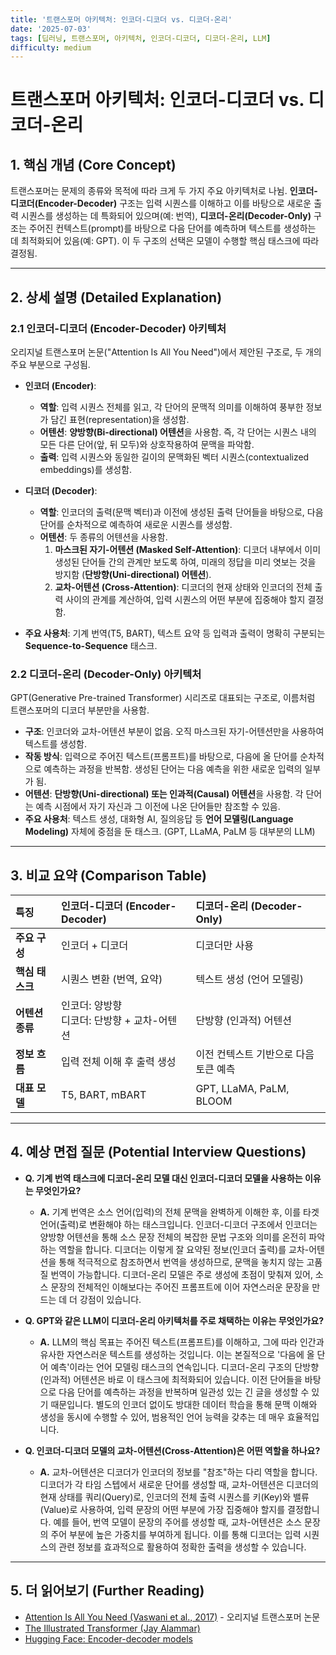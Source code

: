 ```yaml
---
title: '트랜스포머 아키텍처: 인코더-디코더 vs. 디코더-온리'
date: '2025-07-03'
tags: [딥러닝, 트랜스포머, 아키텍처, 인코더-디코더, 디코더-온리, LLM]
difficulty: medium
---
```


# 트랜스포머 아키텍처: 인코더-디코더 vs. 디코더-온리

## 1. 핵심 개념 (Core Concept)

트랜스포머는 문제의 종류와 목적에 따라 크게 두 가지 주요 아키텍처로 나뉨. **인코더-디코더(Encoder-Decoder)** 구조는 입력 시퀀스를 이해하고 이를 바탕으로 새로운 출력 시퀀스를 생성하는 데 특화되어 있으며(예: 번역), **디코더-온리(Decoder-Only)** 구조는 주어진 컨텍스트(prompt)를 바탕으로 다음 단어를 예측하며 텍스트를 생성하는 데 최적화되어 있음(예: GPT). 이 두 구조의 선택은 모델이 수행할 핵심 태스크에 따라 결정됨.

______________________________________________________________________

## 2. 상세 설명 (Detailed Explanation)

### 2.1 인코더-디코더 (Encoder-Decoder) 아키텍처

오리지널 트랜스포머 논문("Attention Is All You Need")에서 제안된 구조로, 두 개의 주요 부분으로 구성됨.

- **인코더 (Encoder)**:

  - **역할**: 입력 시퀀스 전체를 읽고, 각 단어의 문맥적 의미를 이해하여 풍부한 정보가 담긴 표현(representation)을 생성함.
  - **어텐션**: **양방향(Bi-directional) 어텐션**을 사용함. 즉, 각 단어는 시퀀스 내의 모든 다른 단어(앞, 뒤 모두)와 상호작용하여 문맥을 파악함.
  - **출력**: 입력 시퀀스와 동일한 길이의 문맥화된 벡터 시퀀스(contextualized embeddings)를 생성함.

- **디코더 (Decoder)**:

  - **역할**: 인코더의 출력(문맥 벡터)과 이전에 생성된 출력 단어들을 바탕으로, 다음 단어를 순차적으로 예측하여 새로운 시퀀스를 생성함.
  - **어텐션**: 두 종류의 어텐션을 사용함.
    1. **마스크된 자기-어텐션 (Masked Self-Attention)**: 디코더 내부에서 이미 생성된 단어들 간의 관계만 보도록 하여, 미래의 정답을 미리 엿보는 것을 방지함 (**단방향(Uni-directional) 어텐션**).
    1. **교차-어텐션 (Cross-Attention)**: 디코더의 현재 상태와 인코더의 전체 출력 사이의 관계를 계산하여, 입력 시퀀스의 어떤 부분에 집중해야 할지 결정함.

- **주요 사용처**: 기계 번역(T5, BART), 텍스트 요약 등 입력과 출력이 명확히 구분되는 **Sequence-to-Sequence** 태스크.

### 2.2 디코더-온리 (Decoder-Only) 아키텍처

GPT(Generative Pre-trained Transformer) 시리즈로 대표되는 구조로, 이름처럼 트랜스포머의 디코더 부분만을 사용함.

- **구조**: 인코더와 교차-어텐션 부분이 없음. 오직 마스크된 자기-어텐션만을 사용하여 텍스트를 생성함.
- **작동 방식**: 입력으로 주어진 텍스트(프롬프트)를 바탕으로, 다음에 올 단어를 순차적으로 예측하는 과정을 반복함. 생성된 단어는 다음 예측을 위한 새로운 입력의 일부가 됨.
- **어텐션**: **단방향(Uni-directional) 또는 인과적(Causal) 어텐션**을 사용함. 각 단어는 예측 시점에서 자기 자신과 그 이전에 나온 단어들만 참조할 수 있음.
- **주요 사용처**: 텍스트 생성, 대화형 AI, 질의응답 등 **언어 모델링(Language Modeling)** 자체에 중점을 둔 태스크. (GPT, LLaMA, PaLM 등 대부분의 LLM)

______________________________________________________________________

## 3. 비교 요약 (Comparison Table)

| 특징            | 인코더-디코더 (Encoder-Decoder)                | 디코더-온리 (Decoder-Only)            |
| :-------------- | :--------------------------------------------- | :------------------------------------ |
| **주요 구성**   | 인코더 + 디코더                                | 디코더만 사용                         |
| **핵심 태스크** | 시퀀스 변환 (번역, 요약)                       | 텍스트 생성 (언어 모델링)             |
| **어텐션 종류** | 인코더: 양방향<br>디코더: 단방향 + 교차-어텐션 | 단방향 (인과적) 어텐션                |
| **정보 흐름**   | 입력 전체 이해 후 출력 생성                    | 이전 컨텍스트 기반으로 다음 토큰 예측 |
| **대표 모델**   | T5, BART, mBART                                | GPT, LLaMA, PaLM, BLOOM               |

______________________________________________________________________

## 4. 예상 면접 질문 (Potential Interview Questions)

- **Q. 기계 번역 태스크에 디코더-온리 모델 대신 인코더-디코더 모델을 사용하는 이유는 무엇인가요?**

  - **A.** 기계 번역은 소스 언어(입력)의 전체 문맥을 완벽하게 이해한 후, 이를 타겟 언어(출력)로 변환해야 하는 태스크입니다. 인코더-디코더 구조에서 인코더는 양방향 어텐션을 통해 소스 문장 전체의 복잡한 문법 구조와 의미를 온전히 파악하는 역할을 합니다. 디코더는 이렇게 잘 요약된 정보(인코더 출력)를 교차-어텐션을 통해 적극적으로 참조하면서 번역을 생성하므로, 문맥을 놓치지 않는 고품질 번역이 가능합니다. 디코더-온리 모델은 주로 생성에 초점이 맞춰져 있어, 소스 문장의 전체적인 이해보다는 주어진 프롬프트에 이어 자연스러운 문장을 만드는 데 더 강점이 있습니다.

- **Q. GPT와 같은 LLM이 디코더-온리 아키텍처를 주로 채택하는 이유는 무엇인가요?**

  - **A.** LLM의 핵심 목표는 주어진 텍스트(프롬프트)를 이해하고, 그에 따라 인간과 유사한 자연스러운 텍스트를 생성하는 것입니다. 이는 본질적으로 '다음에 올 단어 예측'이라는 언어 모델링 태스크의 연속입니다. 디코더-온리 구조의 단방향(인과적) 어텐션은 바로 이 태스크에 최적화되어 있습니다. 이전 단어들을 바탕으로 다음 단어를 예측하는 과정을 반복하며 일관성 있는 긴 글을 생성할 수 있기 때문입니다. 별도의 인코더 없이도 방대한 데이터 학습을 통해 문맥 이해와 생성을 동시에 수행할 수 있어, 범용적인 언어 능력을 갖추는 데 매우 효율적입니다.

- **Q. 인코더-디코더 모델의 교차-어텐션(Cross-Attention)은 어떤 역할을 하나요?**

  - **A.** 교차-어텐션은 디코더가 인코더의 정보를 "참조"하는 다리 역할을 합니다. 디코더가 각 타임 스텝에서 새로운 단어를 생성할 때, 교차-어텐션은 디코더의 현재 상태를 쿼리(Query)로, 인코더의 전체 출력 시퀀스를 키(Key)와 밸류(Value)로 사용하여, 입력 문장의 어떤 부분에 가장 집중해야 할지를 결정합니다. 예를 들어, 번역 모델이 문장의 주어를 생성할 때, 교차-어텐션은 소스 문장의 주어 부분에 높은 가중치를 부여하게 됩니다. 이를 통해 디코더는 입력 시퀀스의 관련 정보를 효과적으로 활용하여 정확한 출력을 생성할 수 있습니다.

______________________________________________________________________

## 5. 더 읽어보기 (Further Reading)

- [Attention Is All You Need (Vaswani et al., 2017)](https://arxiv.org/abs/1706.03762) - 오리지널 트랜스포머 논문
- [The Illustrated Transformer (Jay Alammar)](http://jalammar.github.io/illustrated-transformer/)
- [Hugging Face: Encoder-decoder models](https://huggingface.co/docs/transformers/model_doc/encoder-decoder)
